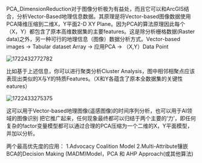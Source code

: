 PCA_DimensionReduction对于图像分析极为有益处，而且它可以和ArcGIS结合，分析Vector-Based地理信息数据。其原理是将Vector-based图像数据使用PCA降维压缩到二维X，Y平面2-D XY Plane。因为PCA的算法原理因此每个（X，Y）都包含了原本高维数据集的主要features。这是除分析栅格数据(Raster data)之外，另一种可行的地理信息（图像）数据分析方式。Vector-based images → Tabular dataset Array → 应用PCA → （X,Y）Data Point

![1722432772782](https://github.com/user-attachments/assets/871c245c-763c-4f81-948d-82fc382148b0)

比如基于上述信息，你可以进行聚类分析Cluster Analysis，图中相邻相聚点应该表现出类似的X与Y的特质Features。（X和Y各蕴含了原本全数据集的关键性eatures）

![1722433275375](https://github.com/user-attachments/assets/f10a6962-48f7-4ad4-b2a7-9c07c9a4bf30)

这可以用于Vector-based地理图像(遥感图像)的时间序列分析，也可以用于AI领域的图像识别
把它推广起来，任何现象最终都可以归结于两个主要的‘力’，即任何复杂的factor变量模型都可以通过合理的PCA压缩为一个二维的X，Y平面模型，并加以分析。


两个最高优先度的应用：
1.Advocacy Coalition Model 
2.Multi-Attribute镶嵌BCA的Decision Making (MADM)Model，PCA 和 AHP Approach(或其他算法)



